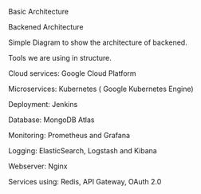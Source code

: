 Basic Architecture


Backened Architecture



Simple Diagram to show the architecture of backened. 

Tools we are using in structure.

Cloud services: Google Cloud Platform

Microservices: Kubernetes ( Google Kubernetes Engine)

Deployment: Jenkins

Database: MongoDB Atlas

Monitoring: Prometheus and Grafana

Logging: ElasticSearch, Logstash and Kibana

Webserver: Nginx

Services using: Redis, API Gateway, OAuth 2.0